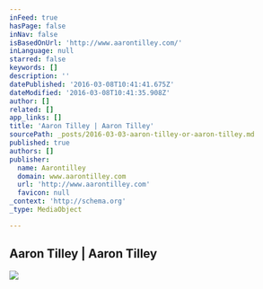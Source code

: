 ```yaml
---
inFeed: true
hasPage: false
inNav: false
isBasedOnUrl: 'http://www.aarontilley.com/'
inLanguage: null
starred: false
keywords: []
description: ''
datePublished: '2016-03-08T10:41:41.675Z'
dateModified: '2016-03-08T10:41:35.908Z'
author: []
related: []
app_links: []
title: 'Aaron Tilley | Aaron Tilley'
sourcePath: _posts/2016-03-03-aaron-tilley-or-aaron-tilley.md
published: true
authors: []
publisher:
  name: Aarontilley
  domain: www.aarontilley.com
  url: 'http://www.aarontilley.com'
  favicon: null
_context: 'http://schema.org'
_type: MediaObject

---
```

<article style=""><h1>Aaron Tilley | Aaron Tilley</h1><img src="https://s3-us-west-2.amazonaws.com/the-grid-img/p/9e3353cd5b7c18751346052ea3df4475193fa748.jpg" /></article>